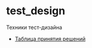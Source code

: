 # test_design

Техники тест-дизайна
 - [Таблица принятия решений](https://docs.google.com/spreadsheets/d/1zz6c5YJDh0BQXLPHU4y2OcTYEnRPBAbrxJeYZgbI53k/edit?gid=0#gid=0)
